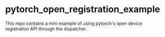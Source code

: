 # pytorch_open_registration_example

This repo contains a mini example of using pytorch's open device registration API through the dispatcher.
